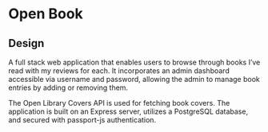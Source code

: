 # Open Book
## Design
A full stack web application that enables users to browse through books I’ve read with my reviews for each. It incorporates an admin dashboard accessible via username and password, allowing the admin to manage book entries by adding or removing them. 

The Open Library Covers API is used for fetching book covers. The application is built on an Express server, utilizes a PostgreSQL database, and secured with passport-js authentication.
